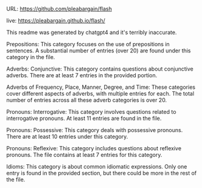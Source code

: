 URL: https://github.com/pleabargain/flash

live: https://pleabargain.github.io/flash/



This readme was generated by chatgpt4 and it's terribly inaccurate.

Prepositions: This category focuses on the use of prepositions in sentences. A substantial number of entries (over 20) are found under this category in the file​​.

Adverbs: Conjunctive: This category contains questions about conjunctive adverbs. There are at least 7 entries in the provided portion​​.

Adverbs of Frequency, Place, Manner, Degree, and Time: These categories cover different aspects of adverbs, with multiple entries for each. The total number of entries across all these adverb categories is over 20​​.

Pronouns: Interrogative: This category involves questions related to interrogative pronouns. At least 11 entries are found in the file​​.

Pronouns: Possessive: This category deals with possessive pronouns. There are at least 10 entries under this category​​.

Pronouns: Reflexive: This category includes questions about reflexive pronouns. The file contains at least 7 entries for this category​​.

Idioms: This category is about common idiomatic expressions. Only one entry is found in the provided section, but there could be more in the rest of the file​​.